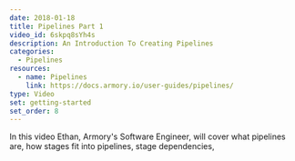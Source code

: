 ```yaml
---
date: 2018-01-18
title: Pipelines Part 1
video_id: 6skpq8sYh4s
description: An Introduction To Creating Pipelines
categories:
  - Pipelines
resources:
  - name: Pipelines
    link: https://docs.armory.io/user-guides/pipelines/
type: Video
set: getting-started
set_order: 8
---
```

In this video Ethan, Armory's Software Engineer, will cover what pipelines are, how stages fit into pipelines, stage dependencies,